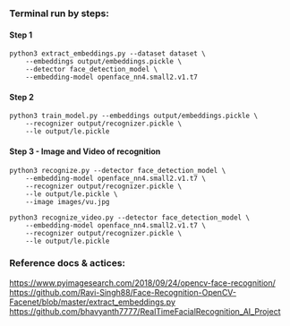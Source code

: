 ### Terminal run by steps:


#### Step 1
```
python3 extract_embeddings.py --dataset dataset \
	--embeddings output/embeddings.pickle \
	--detector face_detection_model \
	--embedding-model openface_nn4.small2.v1.t7
```	

#### Step 2
```
python3 train_model.py --embeddings output/embeddings.pickle \
  	--recognizer output/recognizer.pickle \
  	--le output/le.pickle
```	  

#### Step 3 - Image and Video of recognition
```
python3 recognize.py --detector face_detection_model \
  	--embedding-model openface_nn4.small2.v1.t7 \
  	--recognizer output/recognizer.pickle \
  	--le output/le.pickle \
  	--image images/vu.jpg

python3 recognize_video.py --detector face_detection_model \
	--embedding-model openface_nn4.small2.v1.t7 \
	--recognizer output/recognizer.pickle \
	--le output/le.pickle
```	

### Reference docs & actices: 
https://www.pyimagesearch.com/2018/09/24/opencv-face-recognition/
https://github.com/Ravi-Singh88/Face-Recognition-OpenCV-Facenet/blob/master/extract_embeddings.py
https://github.com/bhavyanth7777/RealTimeFacialRecognition_AI_Project
